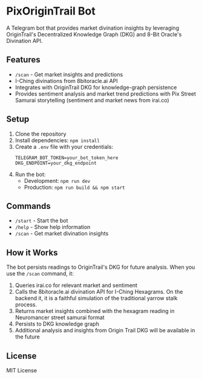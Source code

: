 # PixOriginTrail Bot

A Telegram bot that provides market divination insights by leveraging OriginTrail's Decentralized Knowledge Graph (DKG) and 8-Bit Oracle's Divination API.

## Features

- `/scan` - Get market insights and predictions
- I-Ching divinations from 8bitoracle.ai API
- Integrates with OriginTrail DKG for knowledge-graph persistence
- Provides sentiment analysis and market trend predictions with Pix Street Samurai storytelling (sentiment and market news from irai.co)

## Setup

1. Clone the repository
2. Install dependencies: `npm install`
3. Create a `.env` file with your credentials:
   ```
   TELEGRAM_BOT_TOKEN=your_bot_token_here
   DKG_ENDPOINT=your_dkg_endpoint
   ```
4. Run the bot:
   - Development: `npm run dev`
   - Production: `npm run build && npm start`

## Commands

- `/start` - Start the bot
- `/help` - Show help information
- `/scan` - Get market divination insights

## How it Works

The bot persists readings to OriginTrail's DKG for future analysis. When you use the `/scan` command, it:

1. Queries irai.co for relevant market and sentiment
2. Calls the 8bitoracle.ai divination API for I-Ching Hexagrams.  On the backend it, it is a faithful simulation of the traditional yarrow stalk process.
3. Returns market insights combined with the hexagram reading in Neuromancer street samurai format
4. Persists to DKG knowledge graph
5. Additional analysis and insights from Origin Trail DKG will be available in the future

## License

MIT License